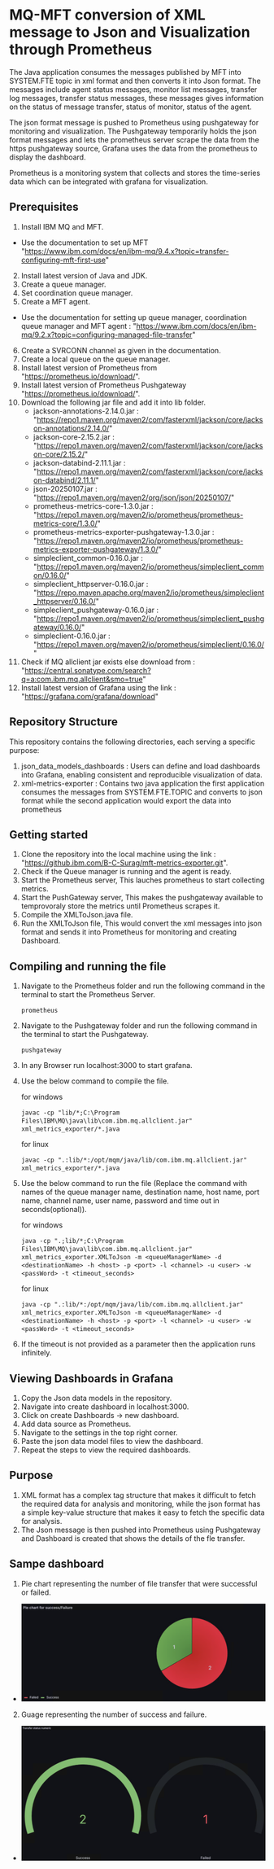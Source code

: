 # MQ-MFT conversion of XML message to Json and Visualization through Prometheus

The Java application consumes the messages published by MFT into SYSTEM.FTE topic in xml format and then converts it into Json format. The messages include agent status messages, monitor list messages, transfer log messages, transfer status messages, these messages gives information on the status of message transfer, status of monitor, status of the agent.

The json format message is pushed to Prometheus using pushgateway for monitoring and visualization. The Pushgateway temporarily holds the json format messages and lets the prometheus server scrape the data from the https pushgateway source, Grafana uses the data from the prometheus to display the dashboard.
 
Prometheus is a monitoring system that collects and stores the time-series data which can be integrated with grafana for visualization.

## Prerequisites

1. Install IBM MQ and MFT.
 - Use the documentation to set up MFT "https://www.ibm.com/docs/en/ibm-mq/9.4.x?topic=transfer-configuring-mft-first-use"
2. Install latest version of Java and JDK.
3. Create a queue manager.
4. Set coordination queue manager.
5. Create a MFT agent.
 - Use the documentation for setting up queue manager, coordination queue manager and MFT agent : "https://www.ibm.com/docs/en/ibm-mq/9.2.x?topic=configuring-managed-file-transfer"
6. Create a SVRCONN channel as given in the documentation.
7. Create a local queue on the queue manager.
8. Install latest version of Prometheus from "https://prometheus.io/download/".
9. Install latest version of Prometheus Pushgateway "https://prometheus.io/download/".
10. Download the following jar file and add it into lib folder.
    - jackson-annotations-2.14.0.jar : "https://repo1.maven.org/maven2/com/fasterxml/jackson/core/jackson-annotations/2.14.0/"
    - jackson-core-2.15.2.jar : "https://repo1.maven.org/maven2/com/fasterxml/jackson/core/jackson-core/2.15.2/"
    - jackson-databind-2.11.1.jar : "https://repo1.maven.org/maven2/com/fasterxml/jackson/core/jackson-databind/2.11.1/"
    - json-20250107.jar : "https://repo1.maven.org/maven2/org/json/json/20250107/"
    - prometheus-metrics-core-1.3.0.jar : "https://repo1.maven.org/maven2/io/prometheus/prometheus-metrics-core/1.3.0/"
    - prometheus-metrics-exporter-pushgateway-1.3.0.jar : "https://repo1.maven.org/maven2/io/prometheus/prometheus-metrics-exporter-pushgateway/1.3.0/"
    - simpleclient_common-0.16.0.jar : "https://repo1.maven.org/maven2/io/prometheus/simpleclient_common/0.16.0/"
    - simpleclient_httpserver-0.16.0.jar : "https://repo.maven.apache.org/maven2/io/prometheus/simpleclient_httpserver/0.16.0/"
    - simpleclient_pushgateway-0.16.0.jar : "https://repo1.maven.org/maven2/io/prometheus/simpleclient_pushgateway/0.16.0/"
    - simpleclient-0.16.0.jar : "https://repo1.maven.org/maven2/io/prometheus/simpleclient/0.16.0/"
11. Check if MQ allclient jar exists else download from : "https://central.sonatype.com/search?q=a:com.ibm.mq.allclient&smo=true"
12. Install latest version of Grafana using the link : "https://grafana.com/grafana/download"


## Repository Structure

This repository contains the following directories, each serving a specific purpose:

1. json_data_models_dashboards : Users can define and load dashboards into Grafana, enabling consistent and reproducible visualization of data.
2. xml-metrics-exporter : Contains two java application the first application consumes the messages from SYSTEM.FTE.TOPIC and converts to json format while the second application would export the data into prometheus


## Getting started

1. Clone the repository into the local machine using the link : "https://github.ibm.com/B-C-Surag/mft-metrics-exporter.git".
2. Check if the Queue  manager is running and the agent is ready.
3. Start the Prometheus server, This lauches prometheus to start collecting metrics.
4. Start the PushGateway server, This makes the pushgateway available to temprovoraly store the metrics until Prometheus scrapes it.
5. Compile the XMLToJson.java file.
6. Run the XMLToJson file, This would convert the xml messages into json format and sends it into Prometheus for monitoring and creating Dashboard.


## Compiling and running the file

1. Navigate to the Prometheus folder and run the following command in the terminal to start the Prometheus Server.
    ```
    prometheus
    ```

2. Navigate to the Pushgateway folder and run the following command in the terminal to start the Pushgateway.
    ```
    pushgateway
    ```

3. In any Browser run localhost:3000 to start grafana.

4. Use the below command to compile the file.

    for windows
    ``` 
    javac -cp "lib/*;C:\Program Files\IBM\MQ\java\lib\com.ibm.mq.allclient.jar" xml_metrics_exporter/*.java
    ```

    for linux
    ```
    javac -cp ".:lib/*:/opt/mqm/java/lib/com.ibm.mq.allclient.jar" xml_metrics_exporter/*.java
    ```

5. Use the below command to run the file (Replace the command with names of the queue manager name, destination name, host name, port name, channel name, user name, password and time out in seconds(optional)).

    for windows
    ``` 
    java -cp ".;lib/*;C:\Program Files\IBM\MQ\java\lib\com.ibm.mq.allclient.jar" xml_metrics_exporter.XMLToJson -m <queueManagerName> -d <destinationName> -h <host> -p <port> -l <channel> -u <user> -w <passWord> -t <timeout_seconds> 
    ```

    for linux
    ```
    java -cp ".:lib/*:/opt/mqm/java/lib/com.ibm.mq.allclient.jar" xml_metrics_exporter.XMLToJson -m <queueManagerName> -d <destinationName> -h <host> -p <port> -l <channel> -u <user> -w <passWord> -t <timeout_seconds>
    ```

6. If the timeout is not provided as a parameter then the application runs infinitely.

## Viewing Dashboards in Grafana

1. Copy the Json data models in the repository.
2. Navigate into create dashboard in localhost:3000.
3. Click on create Dashboards -> new dashboard.
4. Add data source as Prometheus.
5. Navigate to the settings in the top right corner.
6. Paste the json data model files to view the dashboard.
7. Repeat the steps to view the required dashboards.

## Purpose
1. XML format has a complex tag structure that makes it difficult to fetch the required data for analysis and monitoring, while the json format has a simple key-value structure that makes it easy to fetch the specific data for analysis.
2. The Json message is then pushed into Prometheus using Pushgateway and Dashboard is created that shows the details of the fle transfer.

## Sampe dashboard

1. Pie chart representing the number of file transfer that were successful or failed.
 - ![Pie chart](images/pieChart.png)

2. Guage representing the number of success and failure.
 - ![Guage](images/guage.png)
